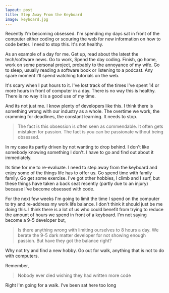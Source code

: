 ```yaml
---
layout: post
title: Step Away From the Keyboard
image: keyboard.jpg
---
```


Recently I'm becoming obsessed. I'm spending my days sat in front of the computer either coding or scouring the web for new information on how to code better. I need to stop this. It's not healthy.

As an example of a day for me. Get up, read about the latest the tech/software news. Go to work, Spend the day coding. Finish, go home, work on some personal project, probably to the annoyance of my wife. Go to sleep, usually reading a software book or listening to a podcast. Any spare moment I'll spend watching tutorials on the web. 

It's scary when I put hours to it. I've lost track of the times I've spent 14 or more hours in front of computer in a day. There is no way this is healthy. There is no way it is a good use of my time.

And its not just me. I know plenty of developers like this. I think there is something wrong with our industry as a whole. The overtime we work, the cramming for deadlines, the constant learning. It needs to stop.

> The fact is this obsession is often seen as commendable. It often gets mistaken for passion. The fact is you can be passionate without being obsessed.

In my case its partly driven by not wanting to drop behind. I don't like somebody knowing something I don't. I have to go and find out about it immediately.

Its time for me to re-evaluate. I need to step away from the keyboard and enjoy some of the things life has to offer us. Go spend time with family family. Go get some exercise. I've got other hobbies, I climb and I surf, but these things have taken a back seat recently (partly due to an injury) because I've become obsessed with code. 

For the next few weeks I'm going to limit the time I spend on the computer to try and re-address my work life balance. I don't think it should just be me doing this. I think there is a lot of us who could benefit from trying to reduce the amount of hours we spend in front of a keyboard. I'm not saying become a 9-5 developer but,

> Is there anything wrong with limiting ourselves to 8 hours a day. We berate the 9-5 dark matter developer for not showing enough passion. But have they got the balance right? 

Why not try and find a new hobby. Go out for walk, anything that is not to do with computers. 

Remember,

> Nobody ever died wishing they had written more code 

Right I'm going for a walk. I've been sat here too long
